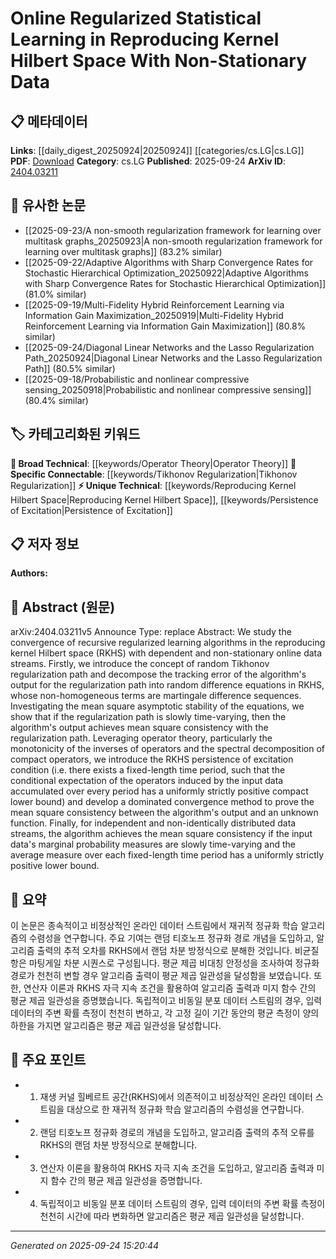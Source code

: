 <!-- KEYWORD_LINKING_METADATA:
{
  "processed_timestamp": "2025-09-24T15:20:44.483138",
  "vocabulary_version": "1.0",
  "selected_keywords": [
    "Reproducing Kernel Hilbert Space",
    "Tikhonov Regularization",
    "Operator Theory",
    "Persistence of Excitation"
  ],
  "rejected_keywords": [],
  "similarity_scores": {
    "Reproducing Kernel Hilbert Space": 0.78,
    "Tikhonov Regularization": 0.77,
    "Operator Theory": 0.7,
    "Persistence of Excitation": 0.8
  },
  "extraction_method": "AI_prompt_based",
  "budget_applied": true,
  "candidates_json": {
    "candidates": [
      {
        "surface": "Reproducing Kernel Hilbert Space",
        "canonical": "Reproducing Kernel Hilbert Space",
        "aliases": [
          "RKHS"
        ],
        "category": "unique_technical",
        "rationale": "Central to the paper's methodology, linking to advanced mathematical frameworks.",
        "novelty_score": 0.65,
        "connectivity_score": 0.7,
        "specificity_score": 0.85,
        "link_intent_score": 0.78
      },
      {
        "surface": "Tikhonov regularization",
        "canonical": "Tikhonov Regularization",
        "aliases": [
          "Tikhonov path"
        ],
        "category": "specific_connectable",
        "rationale": "A specific regularization technique that connects to broader statistical learning methods.",
        "novelty_score": 0.58,
        "connectivity_score": 0.75,
        "specificity_score": 0.8,
        "link_intent_score": 0.77
      },
      {
        "surface": "operator theory",
        "canonical": "Operator Theory",
        "aliases": [],
        "category": "broad_technical",
        "rationale": "Provides a mathematical foundation for analyzing algorithms in the paper.",
        "novelty_score": 0.55,
        "connectivity_score": 0.68,
        "specificity_score": 0.72,
        "link_intent_score": 0.7
      },
      {
        "surface": "persistence of excitation",
        "canonical": "Persistence of Excitation",
        "aliases": [],
        "category": "unique_technical",
        "rationale": "A unique condition introduced in the paper, crucial for algorithm stability.",
        "novelty_score": 0.7,
        "connectivity_score": 0.6,
        "specificity_score": 0.88,
        "link_intent_score": 0.8
      }
    ],
    "ban_list_suggestions": [
      "non-stationary data",
      "mean square consistency"
    ]
  },
  "decisions": [
    {
      "candidate_surface": "Reproducing Kernel Hilbert Space",
      "resolved_canonical": "Reproducing Kernel Hilbert Space",
      "decision": "linked",
      "scores": {
        "novelty": 0.65,
        "connectivity": 0.7,
        "specificity": 0.85,
        "link_intent": 0.78
      }
    },
    {
      "candidate_surface": "Tikhonov regularization",
      "resolved_canonical": "Tikhonov Regularization",
      "decision": "linked",
      "scores": {
        "novelty": 0.58,
        "connectivity": 0.75,
        "specificity": 0.8,
        "link_intent": 0.77
      }
    },
    {
      "candidate_surface": "operator theory",
      "resolved_canonical": "Operator Theory",
      "decision": "linked",
      "scores": {
        "novelty": 0.55,
        "connectivity": 0.68,
        "specificity": 0.72,
        "link_intent": 0.7
      }
    },
    {
      "candidate_surface": "persistence of excitation",
      "resolved_canonical": "Persistence of Excitation",
      "decision": "linked",
      "scores": {
        "novelty": 0.7,
        "connectivity": 0.6,
        "specificity": 0.88,
        "link_intent": 0.8
      }
    }
  ]
}
-->

# Online Regularized Statistical Learning in Reproducing Kernel Hilbert Space With Non-Stationary Data

## 📋 메타데이터

**Links**: [[daily_digest_20250924|20250924]] [[categories/cs.LG|cs.LG]]
**PDF**: [Download](https://arxiv.org/pdf/2404.03211.pdf)
**Category**: cs.LG
**Published**: 2025-09-24
**ArXiv ID**: [2404.03211](https://arxiv.org/abs/2404.03211)

## 🔗 유사한 논문
- [[2025-09-23/A non-smooth regularization framework for learning over multitask graphs_20250923|A non-smooth regularization framework for learning over multitask graphs]] (83.2% similar)
- [[2025-09-22/Adaptive Algorithms with Sharp Convergence Rates for Stochastic Hierarchical Optimization_20250922|Adaptive Algorithms with Sharp Convergence Rates for Stochastic Hierarchical Optimization]] (81.0% similar)
- [[2025-09-19/Multi-Fidelity Hybrid Reinforcement Learning via Information Gain Maximization_20250919|Multi-Fidelity Hybrid Reinforcement Learning via Information Gain Maximization]] (80.8% similar)
- [[2025-09-24/Diagonal Linear Networks and the Lasso Regularization Path_20250924|Diagonal Linear Networks and the Lasso Regularization Path]] (80.5% similar)
- [[2025-09-18/Probabilistic and nonlinear compressive sensing_20250918|Probabilistic and nonlinear compressive sensing]] (80.4% similar)

## 🏷️ 카테고리화된 키워드
**🧠 Broad Technical**: [[keywords/Operator Theory|Operator Theory]]
**🔗 Specific Connectable**: [[keywords/Tikhonov Regularization|Tikhonov Regularization]]
**⚡ Unique Technical**: [[keywords/Reproducing Kernel Hilbert Space|Reproducing Kernel Hilbert Space]], [[keywords/Persistence of Excitation|Persistence of Excitation]]

## 📋 저자 정보

**Authors:** 

## 📄 Abstract (원문)

arXiv:2404.03211v5 Announce Type: replace 
Abstract: We study the convergence of recursive regularized learning algorithms in the reproducing kernel Hilbert space (RKHS) with dependent and non-stationary online data streams. Firstly, we introduce the concept of random Tikhonov regularization path and decompose the tracking error of the algorithm's output for the regularization path into random difference equations in RKHS, whose non-homogeneous terms are martingale difference sequences. Investigating the mean square asymptotic stability of the equations, we show that if the regularization path is slowly time-varying, then the algorithm's output achieves mean square consistency with the regularization path. Leveraging operator theory, particularly the monotonicity of the inverses of operators and the spectral decomposition of compact operators, we introduce the RKHS persistence of excitation condition (i.e. there exists a fixed-length time period, such that the conditional expectation of the operators induced by the input data accumulated over every period has a uniformly strictly positive compact lower bound) and develop a dominated convergence method to prove the mean square consistency between the algorithm's output and an unknown function. Finally, for independent and non-identically distributed data streams, the algorithm achieves the mean square consistency if the input data's marginal probability measures are slowly time-varying and the average measure over each fixed-length time period has a uniformly strictly positive lower bound.

## 📝 요약

이 논문은 종속적이고 비정상적인 온라인 데이터 스트림에서 재귀적 정규화 학습 알고리즘의 수렴성을 연구합니다. 주요 기여는 랜덤 티호노프 정규화 경로 개념을 도입하고, 알고리즘 출력의 추적 오차를 RKHS에서 랜덤 차분 방정식으로 분해한 것입니다. 비균질 항은 마팅게일 차분 시퀀스로 구성됩니다. 평균 제곱 비대칭 안정성을 조사하여 정규화 경로가 천천히 변할 경우 알고리즘 출력이 평균 제곱 일관성을 달성함을 보였습니다. 또한, 연산자 이론과 RKHS 자극 지속 조건을 활용하여 알고리즘 출력과 미지 함수 간의 평균 제곱 일관성을 증명했습니다. 독립적이고 비동일 분포 데이터 스트림의 경우, 입력 데이터의 주변 확률 측정이 천천히 변하고, 각 고정 길이 기간 동안의 평균 측정이 양의 하한을 가지면 알고리즘은 평균 제곱 일관성을 달성합니다.

## 🎯 주요 포인트

- 1. 재생 커널 힐베르트 공간(RKHS)에서 의존적이고 비정상적인 온라인 데이터 스트림을 대상으로 한 재귀적 정규화 학습 알고리즘의 수렴성을 연구합니다.
- 2. 랜덤 티호노프 정규화 경로의 개념을 도입하고, 알고리즘 출력의 추적 오류를 RKHS의 랜덤 차분 방정식으로 분해합니다.
- 3. 연산자 이론을 활용하여 RKHS 자극 지속 조건을 도입하고, 알고리즘 출력과 미지 함수 간의 평균 제곱 일관성을 증명합니다.
- 4. 독립적이고 비동일 분포 데이터 스트림의 경우, 입력 데이터의 주변 확률 측정이 천천히 시간에 따라 변화하면 알고리즘은 평균 제곱 일관성을 달성합니다.


---

*Generated on 2025-09-24 15:20:44*